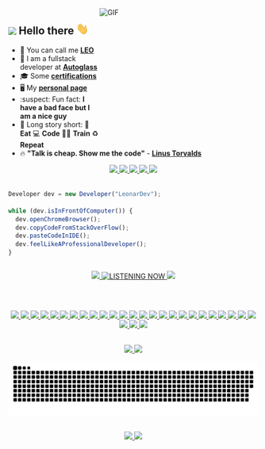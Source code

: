 <!-- <img align="right" alt="GIF" src="https://media.giphy.com/media/LmNwrBhejkK9EFP504/source.gif" width=250 /> -->
<!-- <img align="right" alt="GIF" src="https://media.giphy.com/media/hrRJ41JB2zlgZiYcCw/giphy-downsized-large.gif" width=300 height=200 /> -->
<!-- - :books: I am currently studying **[Node.js](https://github.com/LeonarDev/Trybe)** and **[.NET](https://docs.microsoft.com/pt-br/users/leonardev/)**-->
<img align="right" alt="GIF" src="https://media.giphy.com/media/PiQejEf31116URju4V/giphy.gif" width=320 height=250 />

<h2>
  <img src="https://emoji.gg/assets/emoji/7279-vibecat.gif" width="24"/> Hello there <img src="https://github.com/LeonarDev/LeonarDev/blob/main/Hi.gif" width="25">
</h2>

- 🦁 You can call me **[LEO](https://www.instagram.com/maujevski/)**
- :office: I am a fullstack developer at **[Autoglass](https://www.autoglass.com.br/)** <!-- (Angular, .NET, PL/SQL, MongoDB) -->
- 🎓 Some **[certifications](https://github.com/LeonarDev/certificados)**
- 🖥️ My **[personal page](https://leonardev.github.io./)**
- :suspect: Fun fact: **I have a bad face but I am a nice guy**
- 🧠 Long story short: 🥑 **Eat** 💻 **Code** 💪🏽 **Train** ♻️ **Repeat**
- 🔥 **"Talk is cheap. Show me the code"** - **[Linus Torvalds](https://github.com/torvalds)**
<!-- - :green_heart: A student at **[Trybe](https://github.com/LeonarDev/Trybe)** (MongoDB, Express, React, Node, Python) -->

<div align="center">
  <!-- LINKEDIN -->
  <a href="https://www.linkedin.com/in/leonardomajevski/"> 
    <img src="https://img.shields.io/badge/linkedin-%230077B5.svg?&style=for-the-badge&logo=linkedin&logoColor=white"/>
  </a>
  
  <!-- MICROSOFT LEARN -->
  <a href = "https://docs.microsoft.com/pt-br/users/leonardev/">
    <img src="https://img.shields.io/badge/microsoft_Profile-0078D4?style=for-the-badge&logo=microsoft&logoColor=white">
  </a>

  <!-- INSTAGRAM -->
  <a href="https://www.instagram.com/maujevski/">
    <img src="https://img.shields.io/badge/instagram-%23E4405F.svg?&style=for-the-badge&logo=instagram&logoColor=white"/>
  </a>

  <!-- STEAM -->
  <a href="https://steamcommunity.com/id/maujevski">
    <img height="30em" src="https://img.shields.io/badge/Steam-000000?&style=for-the-badge&logo=steam&logoColor=white">
  </a>
  
  <!-- GMAIL -->
  <a href = "mailto:leonardo.majevski@gmail.com">
    <img src="https://img.shields.io/badge/Gmail-D14836?style=for-the-badge&logo=gmail&logoColor=white">
  </a>
</div>

<br>

<!-- FUNNY CODE -->
```js
Developer dev = new Developer("LeonarDev");

while (dev.isInFrontOfComputer()) {
  dev.openChromeBrowser();
  dev.copyCodeFromStackOverFlow();
  dev.pasteCodeInIDE();
  dev.feelLikeAProfessionalDeveloper();
}
```

##
<!-- SPOTIFY -->
<div align="center">
  <a href="https://open.spotify.com/user/leonardomajevski">
    <img height="150px" src="https://spotify-github-profile.vercel.app/api/view?uid=leonardomajevski&cover_image=true&theme=novatorem">
    <img alt="LISTENING NOW" height="130px" src="https://media.giphy.com/media/J5B1Y8QZnzXXbLQIBu/giphy.gif">
    <img height="130px" src="https://media.giphy.com/media/ZZfJJBF8M1F1UYCU0n/source.gif">
  </a>
</div>

##

<br>
  
<p align="center">
  <!-- LINUX -->
  <a href="https://www.linux.org/">
     <img src="https://img.shields.io/badge/Linux-d5d5d5?style=for-the-badge&logo=linux&logoColor=000000"/>
  </a>
  
  <!-- Windows -->
  <a href="https://www.microsoft.com/pt-br/windows">
     <img src="https://img.shields.io/badge/Windows-d5d5d5?style=for-the-badge&logo=windows&logoColor=0078D4"/>
  </a>

  <!-- SHELL -->
  <a href="https://en.wikipedia.org/wiki/Shell_(computing)">
    <img src="https://img.shields.io/badge/Shell_Script-d5d5d5?style=for-the-badge&logo=windows-terminal&logoColor=343c45"/>
  </a>

  <!-- GIT -->
  <a href="https://git-scm.com/">
    <img src="https://img.shields.io/badge/git-d5d5d5?style=for-the-badge&logo=git&logoColor=E95420"/>
  </a>
  
  <!-- LIQUIBASE -->
  <a href="https://liquibase.org/">
    <img src="https://img.shields.io/badge/liquibase-d5d5d5?style=for-the-badge&logo=AmazonDynamoDB&logoColor=E13600"/>
  </a>

  <!-- MARKDOWN -->
  <a href="https://daringfireball.net/projects/markdown/">
    <img src="https://img.shields.io/badge/markdown-d5d5d5?style=for-the-badge&logo=markdown&logoColor=343c45"/>
  </a>

  <!-- HTML -->
  <a href="https://www.w3.org/html/">
    <img src="https://img.shields.io/badge/HTML5-d5d5d5?style=for-the-badge&logo=html5&logoColor=E34F26"/>
  </a> 

  <!-- CSS -->
  <a href="https://www.w3schools.com/css/">
    <img src="https://img.shields.io/badge/CSS3-d5d5d5?style=for-the-badge&logo=css3&logoColor=1572B6"/>
  </a> 

  <!-- BOOTSTRAP -->
  <a href="https://getbootstrap.com/">
    <img src="https://img.shields.io/badge/Bootstrap-d5d5d5?style=for-the-badge&logo=bootstrap&logoColor=563D7C"/>
  </a>

  <!-- JAVASCRIPT -->
  <a href="https://developer.mozilla.org/en-US/docs/Web/JavaScript">
    <img src="https://img.shields.io/badge/JavaScript-d5d5d5?style=for-the-badge&logo=javascript&logoColor=F7DF1E"/>
  </a>
  
  <!-- TYPESCRIPT -->
  <a href="https://www.typescriptlang.org/">
    <img src="https://img.shields.io/badge/TypeScript-d5d5d5?style=for-the-badge&logo=typescript&logoColor=007ACC"/>
  </a>
  
  <!-- ANGULAR -->
  <a href="https://angular.io/">
    <img src="https://img.shields.io/badge/Angular-d5d5d5?style=for-the-badge&logo=angular&logoColor=A6120D"/>
  </a>

  <!-- REACT -->
  <a href="https://reactjs.org/">
    <img src="https://img.shields.io/badge/React-d5d5d5?style=for-the-badge&logo=react&logoColor=61DAFB"/>
  </a>
  
  <!-- REDUX -->
  <a href="https://redux.js.org/">
    <img src="https://img.shields.io/badge/Redux-d5d5d5?style=for-the-badge&logo=redux&logoColor=7856BC"/>
  </a>
  
  <!-- JEST -->
  <a href ="https://jestjs.io/">
    <img src="https://img.shields.io/badge/Jest-d5d5d5?style=for-the-badge&logo=jest&logoColor=933E56"/>
  </a>

  <!-- TESTING LIBRARY -->
  <a href="https://testing-library.com/">
    <img src="https://img.shields.io/badge/Testing_Library-d5d5d5?style=for-the-badge&logo=testing-library&logoColor=EE493A"/>
  </a>

  <!-- NODE -->
  <a href="https://nodejs.org/en/">
    <img src="https://img.shields.io/badge/node.js-d5d5d5?&style=for-the-badge&logo=node.js"/>
  </a>

  <!-- EXPRESS -->
  <a href="https://expressjs.com/">
    <img src="https://img.shields.io/badge/express.js-d5d5d5?&style=for-the-badge&logo=express&logoColor=3f4854"/>
  </a>

  <!-- C# -->
  <a href="https://docs.microsoft.com/en-us/dotnet/csharp/">
    <img src="https://img.shields.io/badge/c_sharp-d5d5d5?&style=for-the-badge&logo=c-sharp&logoColor=9A4993"/>
  </a>

  <!-- .NET -->
  <a href="https://dotnet.microsoft.com/">
    <img src="https://img.shields.io/badge/.NET-d5d5d5?&style=for-the-badge&logo=.NET&logoColor=5027D5"/>
  </a>
  
  <!-- PYTHON -->
  <a href="https://www.python.org/">
    <img src="https://img.shields.io/badge/python-d5d5d5?&style=for-the-badge&logo=python"/>
  </a>

  <!-- SQL ORACLE -->
  <a href="https://www.oracle.com/br/database/">
    <img src="https://img.shields.io/badge/pl/sql-d5d5d5?style=for-the-badge&logo=oracle&logoColor=9A4133"/>
  </a>

  <!-- MONGODB -->
  <a href="https://www.mongodb.com/">
    <img src="https://img.shields.io/badge/MongoDB-d5d5d5?style=for-the-badge&logo=mongodb&logoColor=4A8D42"/>
  </a>
  
  <!-- HEROKU -->
  <a href="https://www.heroku.com/home">
    <img src="https://img.shields.io/badge/Heroku-d5d5d5?style=for-the-badge&logo=HEROKU&logoColor=B893DF"/>
  </a>
  
  <!-- JENKINS -->
  <a href="https://www.jenkins.io/">
    <img src="https://img.shields.io/badge/Jenkins-d5d5d5?style=for-the-badge&logo=Jenkins&logoColor=000000"/>
  </a>
  
  <!-- SONARQUBE -->
  <a href="https://www.sonarqube.org/">
    <img src="https://img.shields.io/badge/SonarQube-d5d5d5?style=for-the-badge&logo=SONARQUBE"/>
  </a>

  <!-- SCRUM -->
  <a href="https://www.scrum.org/">
    <img src="https://img.shields.io/badge/Scrum-d5d5d5?style=for-the-badge&logo=clockify&logoColor=3A7C9A"/>
  </a>

  <!-- KANBAN -->
  <a href="https://www.scrum.org/resources/kanban-guide-scrum-teams">
    <img src="https://img.shields.io/badge/Kanban-d5d5d5?style=for-the-badge&logo=pinboard&logoColor=DD0000"/>
  </a>

</p>

<br>

<!-- GIT STATUS AND LANGS -->
<div align="center">
  <a href="https://github.com/LeonarDev">
  <img height="180em" src="https://github-readme-stats.vercel.app/api?username=leonardev&show_icons=true&theme=dark&count_private=true&bg_color=0D1117"/>
  <img height="180em" src="https://github-readme-stats.vercel.app/api/top-langs/?username=leonardev&layout=compact&langs_count=10&theme=dark&count_private=true&bg_color=0D1117"/>
</div>
  
<!-- SNAKE COMMITS -->
<p align="center">
  <img src="https://github.com/leonardev/leonardev/blob/output/github-contribution-grid-snake.svg">  
</p>

##

<!-- JOKES -->
<p align="center">
  <img src="https://readme-jokes.vercel.app/api">
  <img height="200px" src="https://media.giphy.com/media/FcT1BFYoHwJxu/giphy.gif">
</p>
